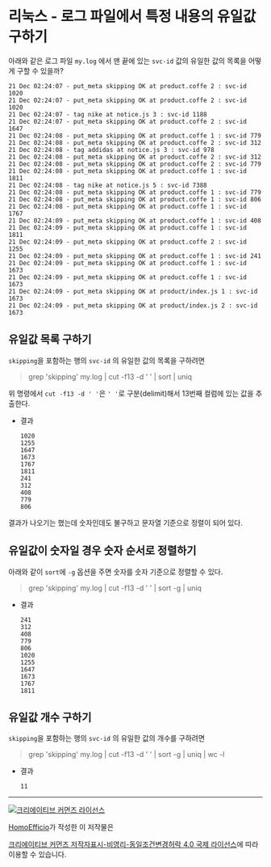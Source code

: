 # 리눅스 - 로그 파일에서 특정 내용의 유일값 구하기

아래와 같은 로그 파일 `my.log` 에서 맨 끝에 있는 `svc-id` 값의 유일한 값의 목록을 어떻게 구할 수 있을까?

```
21 Dec 02:24:07 - put_meta skipping OK at product.coffe 2 : svc-id 1020
21 Dec 02:24:07 - put_meta skipping OK at product.coffe 2 : svc-id 1020
21 Dec 02:24:07 - tag nike at notice.js 3 : svc-id 1188
21 Dec 02:24:07 - put_meta skipping OK at product.coffe 2 : svc-id 1647
21 Dec 02:24:08 - put_meta skipping OK at product.coffe 1 : svc-id 779
21 Dec 02:24:08 - put_meta skipping OK at product.coffe 2 : svc-id 312
21 Dec 02:24:08 - tag addidas at notice.js 3 : svc-id 978
21 Dec 02:24:08 - put_meta skipping OK at product.coffe 2 : svc-id 312
21 Dec 02:24:08 - put_meta skipping OK at product.coffe 2 : svc-id 779
21 Dec 02:24:08 - put_meta skipping OK at product.coffe 1 : svc-id 1811
21 Dec 02:24:08 - tag nike at notice.js 5 : svc-id 7388
21 Dec 02:24:08 - put_meta skipping OK at product.coffe 1 : svc-id 779
21 Dec 02:24:08 - put_meta skipping OK at product.coffe 1 : svc-id 806
21 Dec 02:24:08 - put_meta skipping OK at product.coffe 1 : svc-id 1767
21 Dec 02:24:09 - put_meta skipping OK at product.coffe 1 : svc-id 408
21 Dec 02:24:09 - put_meta skipping OK at product.coffe 1 : svc-id 1811
21 Dec 02:24:09 - put_meta skipping OK at product.coffe 2 : svc-id 1255
21 Dec 02:24:09 - put_meta skipping OK at product.coffe 1 : svc-id 241
21 Dec 02:24:09 - put_meta skipping OK at product.coffe 1 : svc-id 1673
21 Dec 02:24:09 - put_meta skipping OK at product.coffe 1 : svc-id 1673
21 Dec 02:24:09 - put_meta skipping OK at product/index.js 1 : svc-id 1673
21 Dec 02:24:09 - put_meta skipping OK at product/index.js 2 : svc-id 1673
```

## 유일값 목록 구하기

`skipping`을 포함하는 행의 `svc-id` 의 유일한 값의 목록을 구하려면

>grep 'skipping' my.log | cut -f13 -d ' ' | sort | uniq

위 명령에서 `cut -f13 -d ' '`은 `' '`로 구분(delimit)해서 13번째 컬럼에 있는 값을 추출한다.

- 결과

	```
	1020
	1255
	1647
	1673
	1767
	1811
	241
	312
	408
	779
	806
	```

결과가 나오기는 했는데 숫자인데도 불구하고 문자열 기준으로 정렬이 되어 있다.

## 유일값이 숫자일 경우 숫자 순서로 정렬하기

아래와 같이 `sort`에 `-g` 옵션을 주면 숫자를 숫자 기준으로 정렬할 수 있다.

>grep 'skipping' my.log | cut -f13 -d ' ' | sort -g | uniq

- 결과

	```
	241
	312
	408
	779
	806
	1020
	1255
	1647
	1673
	1767
	1811
	```

## 유일값 개수 구하기

`skipping`을 포함하는 행의 `svc-id` 의 유일한 값의 개수를 구하려면

>grep 'skipping' my.log | cut -f13 -d ' ' | sort -g | uniq | wc -l

- 결과

	```
	11
	```

----
<a rel="license" href="http://creativecommons.org/licenses/by-nc-sa/4.0/"><img alt="크리에이티브 커먼즈 라이선스" style="border-width:0" src="https://i.creativecommons.org/l/by-nc-sa/4.0/88x31.png" /></a>

<a href='https://www.facebook.com/hanmomhanda' target='_blank'>HomoEfficio</a>가 작성한 이 저작물은

<a rel="license" href="http://creativecommons.org/licenses/by-nc-sa/4.0/">크리에이티브 커먼즈 저작자표시-비영리-동일조건변경허락 4.0 국제 라이선스</a>에 따라 이용할 수 있습니다.
